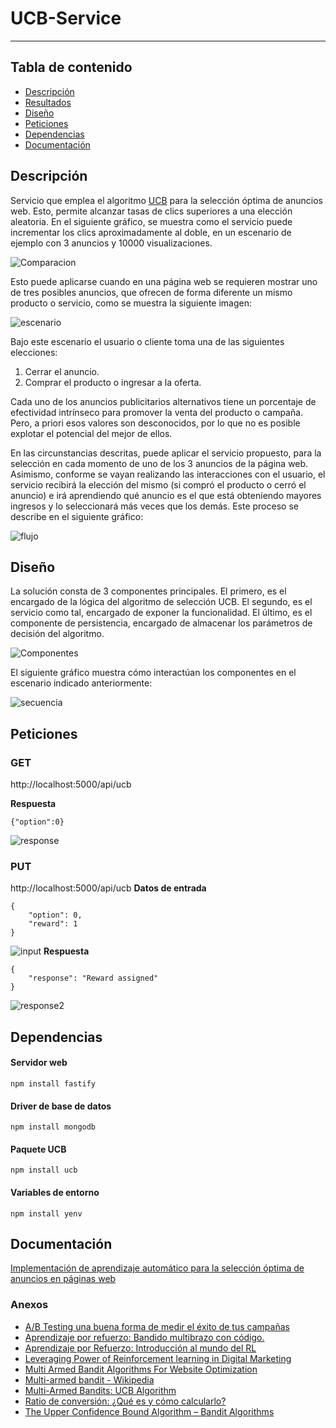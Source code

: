 # UCB-Service
----
## Tabla de contenido
- [Descripción](#Descripción)
- [Resultados](#Resultados)
- [Diseño](#Diseño)
- [Peticiones](#Peticiones)
- [Dependencias](#Dependencias)
- [Documentación](#Documentación)

## Descripción

Servicio que emplea el algoritmo [UCB](https://github.com/kurttheviking/ucb-js) para la selección óptima de anuncios web. Esto, permite alcanzar tasas de clics superiores a una elección aleatoria. En el siguiente gráfico, se muestra como el servicio puede incrementar los clics aproximadamente al doble, en un escenario de ejemplo con 3 anuncios y 10000 visualizaciones.

![Comparacion](/imgs/barras.gif)

Esto puede aplicarse cuando en una página web se requieren mostrar uno de tres posibles anuncios, que ofrecen de forma diferente un mismo producto o servicio, como se muestra la siguiente imagen:

![escenario](/imgs/escenario.png)

Bajo este escenario el usuario o cliente toma una de las siguientes elecciones:
1. Cerrar el anuncio.
2. Comprar el producto o ingresar a la oferta.

Cada uno de los anuncios publicitarios alternativos tiene un porcentaje de efectividad intrínseco para promover la venta del producto o campaña. Pero, a priori esos valores son desconocidos, por lo que no es posible explotar el potencial del mejor de ellos. 

En las circunstancias descritas, puede aplicar el servicio propuesto, para la  selección en cada momento de uno de los 3 anuncios de la página web. Asimismo, conforme se vayan realizando las interacciones con el usuario, el servicio recibirá la elección del mismo (si compró el producto o cerró el anuncio) e irá aprendiendo qué anuncio es el que está obteniendo mayores ingresos y lo seleccionará más veces que los demás. Este proceso se describe en el siguiente gráfico:

![flujo](./imgs/flujo.svg)

## Diseño

La solución consta de 3 componentes principales. El primero, es el encargado de la lógica del algoritmo de selección UCB. El segundo, es el servicio como tal, encargado de exponer la funcionalidad. El último, es el componente de persistencia, encargado de almacenar los parámetros de decisión del algoritmo. 

![Componentes](./imgs/componentes.svg)

El siguiente gráfico muestra cómo interactúan los componentes en el escenario indicado anteriormente:

![secuencia](./imgs/secuencia.svg)

## Peticiones
### GET
http://localhost:5000/api/ucb

__Respuesta__
```
{"option":0}
```
![response](./imgs/responseGet.svg)
### PUT
http://localhost:5000/api/ucb
__Datos de entrada__
```
{
	"option": 0, 
	"reward": 1
}
```
![input](./imgs/inputPut.svg)
__Respuesta__
```
{
    "response": "Reward assigned"
}
```
![response2](./imgs/responsePut.svg)
## Dependencias

#### Servidor web
```
npm install fastify
```
#### Driver de base de datos
```
npm install mongodb
```
#### Paquete UCB
```
npm install ucb
```
#### Variables de entorno
```
npm install yenv
```

## Documentación
[Implementación de aprendizaje automático para la selección óptima de anuncios en páginas web](/docs/CasoEstudio.pdf)

### Anexos
- [A/B Testing una buena forma de medir el éxito de tus campañas](/docs/anexos/Anexo1.pdf)
- [Aprendizaje por refuerzo: Bandido multibrazo con código.](/docs/anexos/Anexo2.pdf)
- [Aprendizaje por Refuerzo: Introducción al mundo del RL](/docs/anexos/docs/anexos/Anexo3.pdf)
- [Leveraging Power of Reinforcement learning in Digital Marketing](/docs/anexos/docs/anexos/Anexo4.pdf)
- [Multi Armed Bandit Algorithms For Website Optimization](/docs/anexos/docs/anexos/Anexo5.pdf)
- [Multi-armed bandit - Wikipedia](/docs/anexos/docs/anexos/Anexo6.pdf)
- [Multi-Armed Bandits: UCB Algorithm](/docs/anexos/docs/anexos/Anexo7.pdf)
- [Ratio de conversión: ¿Qué es y cómo calcularlo?](/docs/anexos/docs/anexos/Anexo8.pdf)
- [The Upper Confidence Bound Algorithm – Bandit Algorithms](/docs/anexos/docs/anexos/Anexo9.pdf)